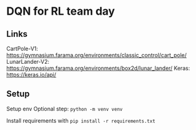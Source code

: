 # DQN for RL team day

## Links
CartPole-V1: https://gymnasium.farama.org/environments/classic_control/cart_pole/
LunarLander-V2: https://gymnasium.farama.org/environments/box2d/lunar_lander/
Keras: https://keras.io/api/

## Setup
Setup env
Optional step:
```python -m venv venv```

Install requirements with 
```pip install -r requirements.txt```
